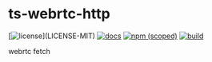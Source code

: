 # ts-webrtc-http

[![license](https://img.shields.io/badge/license-MIT%2FApache--2.0-blue")](LICENSE-MIT)
[![docs](https://img.shields.io/badge/docs-typescript-blue.svg)](https://aicacia.github.io/ts-webrtc-http/)
[![npm (scoped)](https://img.shields.io/npm/v/@aicacia/webrtc-http)](https://www.npmjs.com/package/@aicacia/webrtc-http)
[![build](https://github.com/aicacia/ts-webrtc-http/workflows/Test/badge.svg)](https://github.com/aicacia/ts-webrtc-http/actions?query=workflow%3ATest)

webrtc fetch
